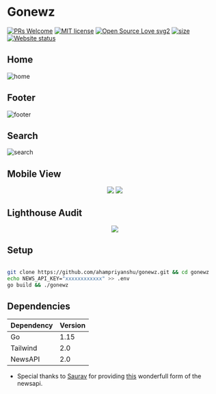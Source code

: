 # Gonewz

[![PRs Welcome](https://img.shields.io/badge/PRs-welcome-brightgreen.svg?style=flat-square)](https://gonewz.herokuapp.com/)
[![MIT license](https://img.shields.io/badge/License-MIT-blue.svg)](https://gonewz.herokuapp.com/)
[![Open Source Love svg2](https://badges.frapsoft.com/os/v2/open-source.svg?v=103)](https://gonewz.herokuapp.com/)
[![size](https://img.shields.io/github/repo-size/ahampriyanshu/gonewz?style=flat-square)](https://gonewz.herokuapp.com/)
[![Website status](https://img.shields.io/website-up-down-green-red/http/shields.io.svg)](https://gonewz.herokuapp.com/)

## Home
![home](https://user-images.githubusercontent.com/54521023/103106650-39c44900-465d-11eb-873f-bcc2853a1ecf.png)

## Footer
![footer](https://user-images.githubusercontent.com/54521023/103106648-3761ef00-465d-11eb-82c0-61bcbe3c4417.png)

## Search
![search](https://user-images.githubusercontent.com/54521023/103106649-37fa8580-465d-11eb-9f5a-be244b760535.png)

## Mobile View
<p align="center" >
<img src="https://user-images.githubusercontent.com/54521023/103106645-35982b80-465d-11eb-947f-dabcd26bb5dd.png">
<img src="https://user-images.githubusercontent.com/54521023/103106647-36c95880-465d-11eb-9dd2-7d40aa26a87e.png">
</p>

## Lighthouse Audit
<p align="center" >
<img src="https://user-images.githubusercontent.com/54521023/103106643-3335d180-465d-11eb-99ee-e16d0cd1bb18.png">
</p>


## Setup

```bash

git clone https://github.com/ahampriyanshu/gonewz.git && cd gonewz
echo NEWS_API_KEY="xxxxxxxxxxxx" >> .env
go build && ./gonewz

```


## Dependencies

| Dependency | Version |
| --- | --- | 
| Go | 1.15 | 
| Tailwind | 2.0 |
| NewsAPI  | 2.0 |

* Special thanks to [Saurav](https://github.com/SauravKanchan) for providing [this](https://github.com/SauravKanchan/NewsAPI) wonderfull form of the newsapi.
